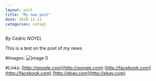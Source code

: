 ```yaml
---
layout: post
title: "My new post"
date: 2018-11-12
categories: categ1
---
```


*By Cédric NOYEL*

This is a test on the post of my news

#Images:
![ Image 0](https://images.ecosia.org/9afXfevWfic50mNBQVl7wQmmv-Q=/0x390/smart/https%3A%2F%2Fwww.google.com.mx%2Fimages%2Fbranding%2Fgooglelogo%2F2x%2Fgooglelogo_color_272x92dp.png "Image0")

#Links:
[http://google.com](http://google.com)
[http://facebook.com](http://facebook.com)
[http://ebay.com](http://ebay.com)